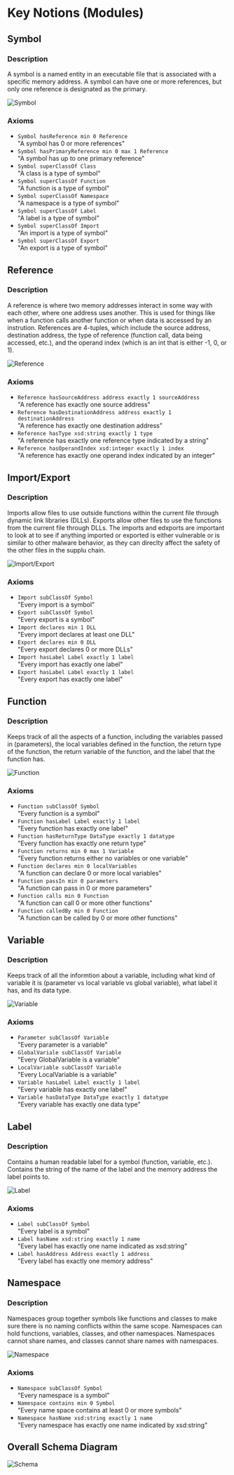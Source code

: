 <!-- 
Identify a thorough list of key notions.

    For each key notion, explain the rationale of why it is a key notion.
    For each key notion or set of key notions, identify a pattern which can be used to model them, otherwise indicate that there is no existing pattern.
        Draft an instantiation of the pattern (a module) based on the use-case, where possible.
        For key notions with no pattern, draft a module which would model them.
    Connect the key notion to where the data is coming from. For example, if an Event is a key notion, which piece of the identified datasets are used to populate the module.
        Occasionally there will be controlled vocabularies. These are not technically patterns, but are a list of individuals that are important (and will not change). Indicate which key notions behave as such and their list of individuals.
-->

# Key Notions (Modules)

<!--
* Key Notion
    * Rationale: rationale
    * Connected Pattern: pattern name (pattern source)
    * Source Dataset(s): dataset n, dataset n+1
* Key Notion
    * Rationale: rationale
    * Connected Pattern: pattern name (pattern source)
    * Source Dataset(s): dataset n, dataset n+1
* Key Notion
    * Rationale: rationale
    * Connected Pattern: pattern name (pattern source)
    * Source Dataset(s): dataset n, dataset n+1

-->
## Symbol
### Description
A symbol is a named entity in an executable file that is associated with a specific memory address. A symbol can have one or more references, but only one reference is designated as the primary.

![Symbol](../Schema/schema_diagram_images/symbol_schema.png)
### Axioms
* `Symbol hasReference min 0 Reference` <br />
"A symbol has 0 or more references"
* `Symbol hasPrimaryReference min 0 max 1 Reference` <br />
"A symbol has up to one primary reference"
* `Symbol superClassOf Class` <br />
"A class is a type of symbol"
* `Symbol superClassOf Function` <br />
"A function is a type of symbol"
* `Symbol superClassOf Namespace` <br />
"A namespace is a type of symbol"
* `Symbol superClassOf Label` <br />
"A label is a type of symbol"
* `Symbol superClassOf Import` <br />
"An import is a type of symbol"
* `Symbol superClassOf Export` <br />
"An export is a type of symbol"

## Reference
### Description
A reference is where two memory addresses interact in some way with each other, where one address uses another. This is used for things like when a function calls another function or when data is accessed by an instrution. References are 4-tuples, which include the source address, destination address, the type of reference (function call, data being accessed, etc.), and the operand index (which is an int that is either -1, 0, or 1).

![Reference](../Schema/schema_diagram_images/reference_schema.png)
### Axioms
* `Reference hasSourceAddress address exactly 1 sourceAddress` <br />
"A reference has exactly one source address"
* `Reference hasDestinationAddress address exactly 1 destinationAddress` <br />
"A reference has exactly one destination address"
* `Reference hasType xsd:string exactly 1 type` <br />
"A reference has exactly one reference type indicated by a string"
* `Reference hasOperandIndex xsd:integer exactly 1 index` <br />
"A reference has exactly one operand index indicated by an integer"

## Import/Export
### Description
Imports allow files to use outside functions within the current file through dynamic link libraries (DLLs). Exports allow other files to use the functions from the current file through DLLs. The imports and edxports are important to look at to see if anything imported or exported is either vulnerable or is similar to other malware behavior, as they can direclty affect the safety of the other files in the supplu chain.

![Import/Export](../Schema/schema_diagram_images/import_export_schema.png)
### Axioms
* `Import subClassOf Symbol` <br />
"Every import is a symbol"
* `Export subClassOf Symbol` <br />
"Every export is a symbol"
* `Import declares min 1 DLL` <br />
"Every import declares at least one DLL"
* `Export declares min 0 DLL` <br />
"Every export declares 0 or more DLLs"
* `Import hasLabel Label exactly 1 label` <br />
"Every import has exactly one label"
* `Export hasLabel Label exactly 1 label` <br />
"Every export has exactly one label"

## Function
### Description
Keeps track of all the aspects of a function, including the variables passed in (parameters), the local variables defined in the function, the return type of the function, the return variable of the function, and the label that the function has.

![Function](../Schema/schema_diagram_images/function_schema.png)

### Axioms
* `Function subClassOf Symbol` <br />
"Every function is a symbol"
* `Function hasLabel Label exactly 1 label` <br />
"Every function has exactly one label"
* `Function hasReturnType DataType exactly 1 datatype` <br />
"Every function has exactly one return type"
* `Function returns min 0 max 1 Variable` <br />
"Every function returns either no variables or one variable"
* `Function declares min 0 localVariables` <br />
"A function can declare 0 or more local variables"
* `Function passIn min 0 parameters` <br />
"A function can pass in 0 or more parameters"
* `Function calls min 0 Function` <br />
"A function can call 0 or more other functions"
* `Function calledBy min 0 Function` <br />
"A function can be called by 0 or more other functions"

## Variable
### Description
Keeps track of all the informtion about a variable, including what kind of variable it is (parameter vs local variable vs global variable), what label it has, and its data type.

![Variable](../Schema/schema_diagram_images/variable_schema.png)
### Axioms
* `Parameter subClassOf Variable` <br />
"Every parameter is a variable"
* `GlobalVariale subClassOf Variable` <br />
"Every GlobalVariable is a variable"
* `LocalVariable subClassOf Variable` <br />
"Every LocalVariable is a variable"
* `Variable hasLabel Label exactly 1 label` <br />
"Every variable has exactly one label"
* `Variable hasDataType DataType exactly 1 datatype` <br />
"Every variable has exactly one data type"

## Label
### Description
Contains a human readable label for a symbol (function, variable, etc.). Contains the string of the name of the label and the memory address the label points to.

![Label](../Schema/schema_diagram_images/label_schema.png)
### Axioms
* `Label subClassOf Symbol` <br />
"Every label is a symbol"
* `Label hasName xsd:string exactly 1 name` <br />
"Every label has exactly one name indicated as xsd:string"
* `Label hasAddress Address exactly 1 address` <br />
"Every label has exactly one memory address"

## Namespace
### Description
Namespaces group together symbols like functions and classes to make sure there is no naming conflicts within the same scope. Namespaces can hold functions, variables, classes, and other namespaces. Namespaces cannot share names, and classes cannot share names with namespaces.

![Namespace](../Schema/schema_diagram_images/namespace_schema.png)
### Axioms
* `Namespace subClassOf Symbol` <br />
"Every namespace is a symbol"
* `Namespace contains min 0 Symbol` <br />
"Every name space contains at least 0 or more symbols"
* `Namespace hasName xsd:string exactly 1 name` <br />
"Every namespace has exactly one name indicated by xsd:string"

## Overall Schema Diagram
![Schema](../Schema/schema_diagram_images/schema.png)